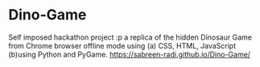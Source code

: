# Dino-Game
Self imposed hackathon project :p
a replica of the hidden Dinosaur Game from Chrome browser offline mode using (a) CSS, HTML, JavaScript (b)using Python and PyGame.
https://sabreen-radi.github.io/Dino-Game/
